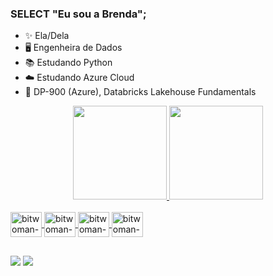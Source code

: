 ### SELECT "Eu sou a Brenda";

- ✨ Ela/Dela
- 🖥️ Engenheira de Dados
- 📚 Estudando Python
- ☁️ Estudando Azure Cloud
- 📃 DP-900 (Azure), Databricks Lakehouse Fundamentals

<div align="center">
  <a href="https://github.com/bitwoman">
  <img height="150em" src="https://github-readme-stats.vercel.app/api?username=bitwoman&theme=synthwave&show_icons=true"/>
  <img height="150em" src="https://github-readme-stats.vercel.app/api/top-langs/?username=bitwoman&layout=compact&langs_count=7&theme=synthwave"/>
   <!--  <img height="150em" src="https://github-readme-stats.vercel.app/api?username=bitwoman&show_icons=true&theme=synthwave&include_all_commits=true&count_private=true"/>-->
</div>
  
<div style="display: inline_block"><br>
  <img align="center" alt="bitwoman-python" height="40" width="50" src="https://cdn.jsdelivr.net/gh/devicons/devicon/icons/python/python-original-wordmark.svg">
  <img align="center" alt="bitwoman-azure" height="40" width="50" src="https://cdn.jsdelivr.net/gh/devicons/devicon@latest/icons/azure/azure-original.svg">
  <img align="center" alt="bitwoman-mysql" height="40" width="50" src="https://cdn.jsdelivr.net/gh/devicons/devicon/icons/mysql/mysql-original.svg">
  <img align="center" alt="bitwoman-sqlserver" height="40" width="50" src="https://cdn.jsdelivr.net/gh/devicons/devicon@latest/icons/microsoftsqlserver/microsoftsqlserver-original.svg">
</div>

  ##

  <div> 
  <a href="https://www.instagram.com/bitwoman_/" target="_blank"><img src="https://img.shields.io/badge/-Instagram-%23E4405F?style=for-the-badge&logo=instagram&logoColor=white" target="_blank"></a>
  <a href="https://www.linkedin.com/in/brendarleite/" target="_blank"><img src="https://img.shields.io/badge/-LinkedIn-%230077B5?style=for-the-badge&logo=linkedin&logoColor=white" target="_blank"></a>  
</div>
